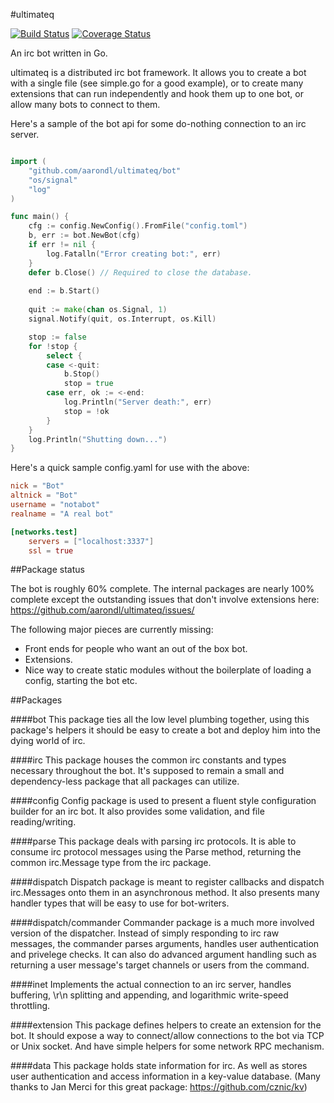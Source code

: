 #ultimateq

[![Build Status](https://drone.io/github.com/aarondl/ultimateq/status.png)](https://drone.io/github.com/aarondl/ultimateq/latest) [![Coverage Status](http://coveralls.io/repos/aarondl/ultimateq/badge.png?branch=master)](http://coveralls.io/r/aarondl/ultimateq?branch=master)

An irc bot written in Go.

ultimateq is a distributed irc bot framework. It allows you to create a bot
with a single file (see simple.go for a good example), or to create many
extensions that can run independently and hook them up to one bot, or allow
many bots to connect to them.

Here's a sample of the bot api for some do-nothing connection to an irc server.

```go

import (
    "github.com/aarondl/ultimateq/bot"
    "os/signal"
    "log"
)

func main() {
    cfg := config.NewConfig().FromFile("config.toml")
    b, err := bot.NewBot(cfg)
    if err != nil {
        log.Fatalln("Error creating bot:", err)
    }
    defer b.Close() // Required to close the database.
    
    end := b.Start()
    
    quit := make(chan os.Signal, 1)
    signal.Notify(quit, os.Interrupt, os.Kill)

    stop := false
    for !stop {
        select {
        case <-quit:
            b.Stop()
            stop = true
        case err, ok := <-end:
            log.Println("Server death:", err)
            stop = !ok
        }
    }    
    log.Println("Shutting down...")
}
```

Here's a quick sample config.yaml for use with the above:

```toml
nick = "Bot"
altnick = "Bot"
username = "notabot"
realname = "A real bot"

[networks.test]
	servers = ["localhost:3337"]
	ssl = true
```

##Package status

The bot is roughly 60% complete. The internal packages are nearly 100%
complete except the outstanding issues that don't involve extensions here:
https://github.com/aarondl/ultimateq/issues/

The following major pieces are currently missing:

* Front ends for people who want an out of the box bot.
* Extensions.
* Nice way to create static modules without the boilerplate of loading a config,
starting the bot etc.

##Packages

####bot
This package ties all the low level plumbing together, using this package's
helpers it should be easy to create a bot and deploy him into the dying world
of irc.

####irc
This package houses the common irc constants and types necessary throughout
the bot. It's supposed to remain a small and dependency-less package that all
packages can utilize.

####config
Config package is used to present a fluent style configuration builder for an
irc bot. It also provides some validation, and file reading/writing.

####parse
This package deals with parsing irc protocols. It is able to consume irc
protocol messages using the Parse method, returning the common irc.Message
type from the irc package.

####dispatch
Dispatch package is meant to register callbacks and dispatch irc.Messages onto
them in an asynchronous method. It also presents many handler types that will
be easy to use for bot-writers.

####dispatch/commander
Commander package is a much more involved version of the dispatcher. Instead of
simply responding to irc raw messages, the commander parses arguments, handles
user authentication and privelege checks. It can also do advanced argument
handling such as returning a user message's target channels or users from the
command.

####inet
Implements the actual connection to an irc server, handles buffering, \r\n
splitting and appending, and logarithmic write-speed throttling.

####extension
This package defines helpers to create an extension for the bot. It should
expose a way to connect/allow connections to the bot via TCP or Unix socket.
And have simple helpers for some network RPC mechanism.

####data
This package holds state information for irc. As well as stores user authentication
and access information in a key-value database. (Many thanks to Jan Merci for this
great package: https://github.com/cznic/kv)
